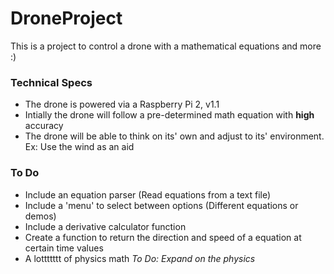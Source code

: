 # DroneProject
This is a project to control a drone with a mathematical equations and more :)

### Technical Specs
 - The drone is powered via a Raspberry Pi 2, v1.1
 - Intially the drone will follow a pre-determined math equation with **high** accuracy
 - The drone will be able to think on its' own and adjust to its' environment. Ex: Use the wind as an aid

### To Do
- Include an equation parser (Read equations from a text file)
- Include a 'menu' to select between options (Different equations or demos)
- Include a derivative calculator function
- Create a function to return the direction and speed of a equation at certain time values
- A lottttttt of physics math *To Do: Expand on the physics*
